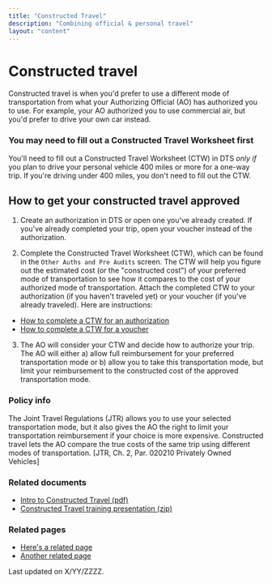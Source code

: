 ```yaml
---
title: "Constructed Travel"
description: "Combining official & personal travel"
layout: "content"
---
```


# <this is a title> Constructed travel

<define the topic in lay terms> Constructed travel is when you'd prefer to use a different mode of transportation from what your Authorizing Official (AO) has authorized you to use. For example, your AO authorized you to use commercial air, but you'd prefer to drive your own car instead. 
  
### <critical timely info > You may need to fill out a Constructed Travel Worksheet first

You'll need to fill out a Constructed Travel Worksheet (CTW) in DTS _only if_ you plan to drive your personal vehicle 400 miles or more for a one-way trip.  If you're driving under 400 miles, you don't need to fill out the CTW. 

## <general overview of how to complete the task> How to get your constructed travel approved

1.  Create an authorization in DTS or open one you've already created. If you've already completed your trip, open your voucher instead of the authorization.

2. Complete the Constructed Travel Worksheet (CTW), which can be found in the `Other Auths and Pre Audits` screen. The CTW will help you figure out the estimated cost (or the "constructed cost") of your preferred mode of transportation to see how it compares to the cost of your authorized mode of transportation. Attach the completed CTW to your authorization (if you haven't traveled yet) or your voucher (if you've already traveled). Here are instructions: 
- [How to complete a CTW for an authorization](https://www.defensetravel.dod.mil/Docs/CT_Authorization_Instructions.pdf)  
- [How to complete a CTW for a voucher](https://www.defensetravel.dod.mil/cnsttvl/CT_Voucher_Instructions.pdf)  

3. The AO will consider your CTW and decide how to authorize your trip. The AO will either a) allow full reimbursement for your preferred transportation mode or b) allow you to take this transportation mode, but limit your reimbursement to the constructed cost of the approved transportation mode.

<maybe add some styling to seperate the core content above from the sections below>
  
### <policy info> Policy info
The Joint Travel Regulations (JTR) allows you to use your selected transportation mode, but it also gives the AO the right to limit your transportation reimbursement if your choice is more expensive. Constructed travel lets the AO compare the true costs of the same trip using different modes of transportation. [JTR, Ch. 2, Par. 020210 Privately Owned Vehicles]

### <related documents> Related documents 
- [Intro to Constructed Travel (pdf)](https://www.defensetravel.dod.mil/Docs/Constructed_Travel_Information_Paper.pdf)
- [Constructed Travel training presentation (zip)](https://www.defensetravel.dod.mil/Docs/Training/InstMat/T200_Slides_Constructed_Travel.zip)

### <related webpages on DTMO site> Related pages
- [Here's a related page](URL)
- [Another related page](URL)

<last updated date> Last updated on X/YY/ZZZZ.
